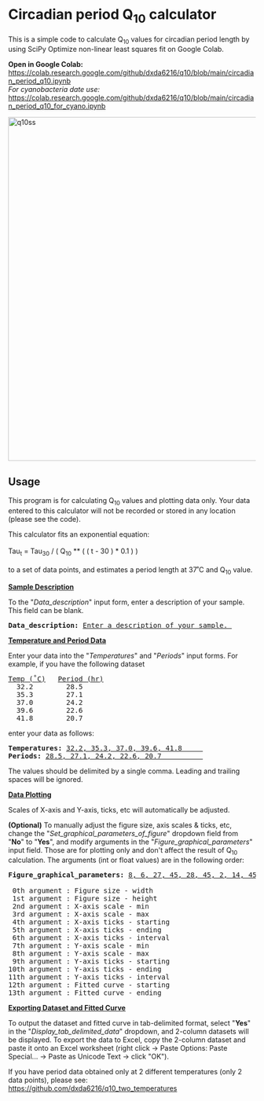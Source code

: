 # Circadian period Q<sub>10</sub> calculator
This is a simple code to calculate Q<sub>10</sub> values for circadian period length by using SciPy Optimize non-linear least squares fit on Google Colab.

**Open in Google Colab:**<br/>
https://colab.research.google.com/github/dxda6216/q10/blob/main/circadian_period_q10.ipynb<br/>
*For cyanobacteria date use:*<br/>
https://colab.research.google.com/github/dxda6216/q10/blob/main/circadian_period_q10_for_cyano.ipynb<br/>

<img width="700" alt="q10ss" src="https://user-images.githubusercontent.com/101025597/157565673-5f3826cb-7808-4b62-8908-efda81ab1b93.png">

## Usage

This program is for calculating Q<sub>10</sub> values and plotting data only. Your data entered to this calculator will not be recorded or stored in any location (please see the code).

This calculator fits an exponential equation:<br />
<br />
Tau<sub>t</sub> = Tau<sub>30</sub> / ( Q<sub>10</sub> ** ( ( t - 30 ) * 0.1 ) )<br />
<br />
to a set of data points, and estimates a period length at 37˚C and Q<sub>10</sub> value.

<b><ins>Sample Description</ins></b>

To the "<i>Data_description</i>" input form, enter a description of your sample. This field can be blank.

<pre><b>Data_description:</b> <ins>Enter a description of your sample. </ins></pre>

<b><ins>Temperature and Period Data</ins></b>

Enter your data into the "<i>Temperatures</i>" and "<i>Periods</i>" input forms.
For example, if you have the following dataset

<pre><ins>Temp (˚C)</ins>   <ins>Period (hr)</ins>
  32.2        28.5
  35.3        27.1
  37.0        24.2
  39.6        22.6
  41.8        20.7</pre>
enter your data as follows:
<pre><b>Temperatures:</b> <ins>32.2, 35.3, 37.0, 39.6, 41.8     </ins>
<b>Periods:</b> <ins>28.5, 27.1, 24.2, 22.6, 20.7          </ins></pre>
The values should be delimited by a single comma. Leading and trailing spaces will be ignored.

<b><ins>Data Plotting</ins></b>

Scales of X-axis and Y-axis, ticks, etc will automatically be adjusted.

<b>(Optional)</b> To manually adjust the figure size, axis scales & ticks, etc, change the "<i>Set_graphical_parameters_of_figure</i>" dropdown field from "<b>No</b>" to "<b>Yes</b>", and modify arguments in the "<i>Figure_graphical_parameters</i>" input field. Those are for plotting only and don't affect the result of Q<sub>10</sub> calculation. The arguments (int or float values) are in the following order:
<pre><b>Figure_graphical_parameters:</b> <ins>8, 6, 27, 45, 28, 45, 2, 14, 45, 14, 45, 2, 28, 43     </ins>

 0th argument : Figure size - width
 1st argument : Figure size - height
 2nd argument : X-axis scale - min
 3rd argument : X-axis scale - max
 4th argument : X-axis ticks - starting
 5th argument : X-axis ticks - ending
 6th argument : X-axis ticks - interval
 7th argument : Y-axis scale - min
 8th argument : Y-axis scale - max
 9th argument : Y-axis ticks - starting
10th argument : Y-axis ticks - ending
11th argument : Y-axis ticks - interval
12th argument : Fitted curve - starting
13th argument : Fitted curve - ending</pre>

<b><ins>Exporting Dataset and Fitted Curve</ins></b>

To output the dataset and fitted curve in tab-delimited format, select "<b>Yes</b>" in the "<i>Display_tab_delimited_data</i>" dropdown, and 2-column datasets will be displayed. To export the data to Excel, copy the 2-column dataset and paste it onto an Excel worksheet (right click →  Paste Options: Paste Special... → Paste as Unicode Text → click "OK").

If you have period data obtained only at 2 different temperatures (only 2 data points), please see:
https://github.com/dxda6216/q10_two_temperatures
